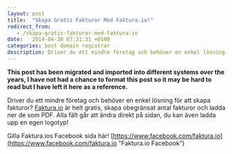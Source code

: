 ```yaml
---
layout: post
title:  "Skapa Gratis Fakturor Med Faktura.io!"
redirect_from:
   - /skapa-gratis-fakturor-med-faktura-io
date:   2014-04-30 07:31:31 +0100
categories: best domain registrar
description: Driver du ett mindre företag och behöver en enkel lösning för att skapa fakturor? Faktura.io är helt gratis, skapa obegränsat a...
---
```


**This post has been migrated and imported into different systems over the years, I have not had a chance to format this post so it may be hard to read but I have left it here as a reference.**

Driver du ett mindre företag och behöver en enkel lösning för att skapa fakturor? [Faktura.io](http://Faktura.io "Faktura.io") är helt gratis, skapa obegränsat antal fakturor och ladda ner de som PDF. Alla fält går att ändra direkt på sidan, du kan även ladda upp en egen logotyp!  
  
 Gilla Faktura.ios Facebook sida här! [https://www.facebook.com/faktura.io](https://www.facebook.com/faktura.io "Faktura.io Facebook")